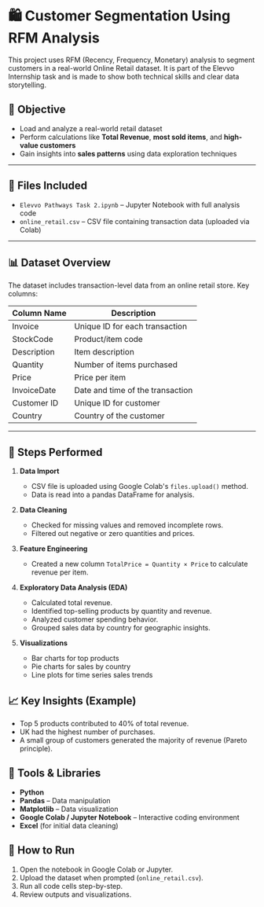 # 🛍️ Customer Segmentation Using RFM Analysis

This project uses RFM (Recency, Frequency, Monetary) analysis to segment customers in a real-world Online Retail dataset. It is part of the Elevvo Internship task and is made to show both technical skills and clear data storytelling.

## 📌 Objective

- Load and analyze a real-world retail dataset
- Perform calculations like **Total Revenue**, **most sold items**, and **high-value customers**
- Gain insights into **sales patterns** using data exploration techniques

---

## 📂 Files Included

- `Elevvo Pathways Task 2.ipynb` – Jupyter Notebook with full analysis code
- `online_retail.csv` – CSV file containing transaction data (uploaded via Colab)

---

## 📊 Dataset Overview

The dataset includes transaction-level data from an online retail store. Key columns:

| Column Name | Description |
|-------------|-------------|
| Invoice   | Unique ID for each transaction |
| StockCode   | Product/item code |
| Description | Item description |
| Quantity    | Number of items purchased |
| Price       | Price per item |
| InvoiceDate | Date and time of the transaction |
| Customer ID  | Unique ID for customer |
| Country     | Country of the customer |

---

## 🔎 Steps Performed

1. **Data Import**  
   - CSV file is uploaded using Google Colab's `files.upload()` method.
   - Data is read into a pandas DataFrame for analysis.

2. **Data Cleaning**  
   - Checked for missing values and removed incomplete rows.
   - Filtered out negative or zero quantities and prices.

3. **Feature Engineering**  
   - Created a new column `TotalPrice = Quantity × Price` to calculate revenue per item.

4. **Exploratory Data Analysis (EDA)**  
   - Calculated total revenue.
   - Identified top-selling products by quantity and revenue.
   - Analyzed customer spending behavior.
   - Grouped sales data by country for geographic insights.

5. **Visualizations**  
   - Bar charts for top products
   - Pie charts for sales by country
   - Line plots for time series sales trends

## 📈 Key Insights (Example)

- Top 5 products contributed to 40% of total revenue.
- UK had the highest number of purchases.
- A small group of customers generated the majority of revenue (Pareto principle).

## 🔧 Tools & Libraries

- **Python**
- **Pandas** – Data manipulation
- **Matplotlib** – Data visualization
- **Google Colab / Jupyter Notebook** – Interactive coding environment
- **Excel** (for initial data cleaning)

## 🚀 How to Run

1. Open the notebook in Google Colab or Jupyter.
2. Upload the dataset when prompted (`online_retail.csv`).
3. Run all code cells step-by-step.
4. Review outputs and visualizations.



